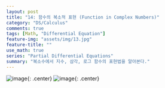 ```yaml
---
layout: post
title: "14: 함수의 복소적 표현 (Function in Complex Numbers)"
category: "DS/Calculus"
comments: true
tags: [Math, "Differential Equation"]
feature-img: "assets/img/13.jpg"
feature-title: ""
use_math: true
series: "Partial Differential Equations"
summary: "복소수에서 지수, 삼각, 로그 함수의 표현법을 알아본다."
---
```


![image](https://user-images.githubusercontent.com/37871541/94914738-90026f80-04e6-11eb-9403-e7905ef3ec1b.png){: .center}
![image](https://user-images.githubusercontent.com/37871541/94914751-955fba00-04e6-11eb-90be-31cf1ffa171d.png){: .center}
